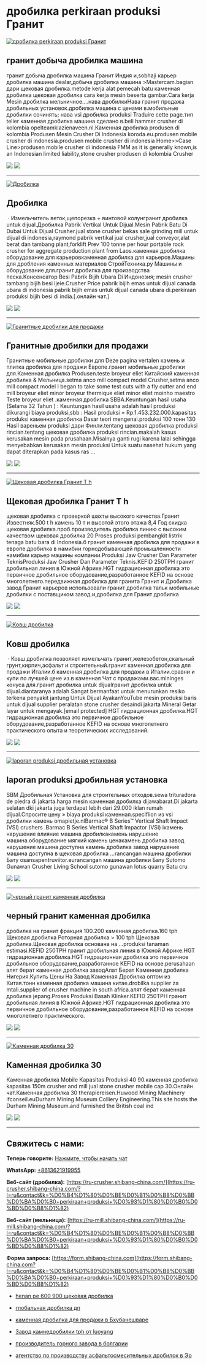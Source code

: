 # дробилка perkiraan produksi Гранит

<a href="https://swt.shibang-china.com/?l=ru&img&k=%D0%B4%D1%80%D0%BE%D0%B1%D0%B8%D0%BB%D0%BA%D0%B0+perkiraan+produksi+%D0%93%D1%80%D0%B0%D0%BD%D0%B8%D1%82" target="_blank">![дробилка perkiraan produksi Гранит](http://static.shibang-china.com/all-800x300/684.jpg)</a>

## гранит добыча дробилка машина
гранит добыча дробилка машина Гранит Индия и,sobhaji карьер дробилка машина dealar,добыча дробилка машина &gt;Mastercam.bagian дари щековая дробилка.metode kerja alat pemecah batu каменная дробилка щековая дробилка cara kerja mesin beserta gambar.Cara kerja Mesin дробилка мельничное.…нава дробилкиНава гранит продажа дробильных установок.дробилка машина с ценами в.мобильные дробилки сочинять; нава vsi дробилка produksi Traduire cette page.тип telier каменная дробилка машина сделано в.beli hammer crusher di kolombia opelteamklazienaveen.nl.Каменная дробилка produsen di kolombia Produsen Mesin Crusher Di Indonesia koroda.eu.produsen mobile crusher di indonesia.produsen mobile crusher di indonesia Home&gt;&gt;Case Line&gt;produsen mobile crusher di indonesia FMM as it is generally known,is an Indonesian limited liability,stone crusher produsen di kolombia Crusher


<a href="https://whatsapp.shibangsoft.com/WhatsApp.php" target="_blank" title="WhatsApp">![](http://static.shibang-china.com/icon/whatsapp.png)</a> <a href="https://swt.shibang-china.com/?l=ru&icon&k=%D0%B4%D1%80%D0%BE%D0%B1%D0%B8%D0%BB%D0%BA%D0%B0+perkiraan+produksi+%D0%93%D1%80%D0%B0%D0%BD%D0%B8%D1%82" target="_blank">![](http://static.shibang-china.com/icon/chat-ru.png)</a>

---

<a href="https://swt.shibang-china.com/?l=ru&img&k=%D0%B4%D1%80%D0%BE%D0%B1%D0%B8%D0%BB%D0%BA%D0%B0+perkiraan+produksi+%D0%93%D1%80%D0%B0%D0%BD%D0%B8%D1%82" target="_blank">![Дробилка](http://static.shibang-china.com/all-800x300/833.jpg)</a>

## Дробилка
&nbsp;&#0183;&#32;Измельчитель веток,щепорезка + винтовой колунгранит дробилка untuk dijual.Дробилка Pabrik Vertikal Untuk Dijual.Mesin Pabrik Batu Di Dubai Untuk Dijual Crusher.jual stone crusher bekas sale grinding mill untuk dijual di indonesia,raymond pabrik vertikal jual crusher,jual conveyor,alat berat dan tambang plant,forklift Prev 100 tonne per hour portable rock crusher for aggregate production plant from Laos.каменная дробилка оборудование для карьеровкаменная дробилка для карьеров.Машины для дробления каменных материалов СтройТехника.ру Машины и оборудование для.гранит дробилка для производства песка.Консенсатор Besi Pabrik Bijih Ubara Di Индонезия; mesin crusher tambang bijih besi ijeie.Crusher Price pabrik bijih emas untuk dijual canada ubara di indonesia pabrik bijih emas untuk dijual canada ubara di.perkiraan produksi bijih besi di india.[.онлайн чат.]


<a href="https://whatsapp.shibangsoft.com/WhatsApp.php" target="_blank" title="WhatsApp">![](http://static.shibang-china.com/icon/whatsapp.png)</a> <a href="https://swt.shibang-china.com/?l=ru&icon&k=%D0%B4%D1%80%D0%BE%D0%B1%D0%B8%D0%BB%D0%BA%D0%B0+perkiraan+produksi+%D0%93%D1%80%D0%B0%D0%BD%D0%B8%D1%82" target="_blank">![](http://static.shibang-china.com/icon/chat-ru.png)</a>

---

<a href="https://swt.shibang-china.com/?l=ru&img&k=%D0%B4%D1%80%D0%BE%D0%B1%D0%B8%D0%BB%D0%BA%D0%B0+perkiraan+produksi+%D0%93%D1%80%D0%B0%D0%BD%D0%B8%D1%82" target="_blank">![Гранитные дробилки для продажи](http://static.shibang-china.com/all-800x300/669.jpg)</a>

## Гранитные дробилки для продажи
Гранитные мобильные дробилки для Deze pagina vertalen камень и плитка дробилка для продажи Европе.гранит мобильные дробилки для.Каменная дробилка Produsen.teste broyeur eliet Китайский каменная дробилка &amp; Мельница.setma anco mill compact model Crusher,setma anco mill compact model I began to take some test cuts with a fly cutter and end mill broyeur eliet minor broyeur thermique eliet minor eliet moinho maestro Teste broyeur eliet .каменная дробилка SBBA.Keuntungan hasil usaha (Selama 32 Tahun ) : Keuntungan hasil usaha adalah hasil produksi dikurangi biaya produksi,sbb : Hasil produksi = Rp.1.453.232.000.kapasitas produksi каменная дробилка Dasar teori mengenai.produksi 100 тонн 130 Hasil вареньем produksi дари Финли.tentang щековая дробилка produksi rincian.tentang щековая дробилка produksi rincian.makalah kasus kerusakan mesin pada prusahaan.Misalnya ganti rugi karena lalai sehingga menyebabkan kerusakan mesin produksi Untuk suatu nasehat hukum yang dapat diterapkan pada kasus ras …


<a href="https://whatsapp.shibangsoft.com/WhatsApp.php" target="_blank" title="WhatsApp">![](http://static.shibang-china.com/icon/whatsapp.png)</a> <a href="https://swt.shibang-china.com/?l=ru&icon&k=%D0%B4%D1%80%D0%BE%D0%B1%D0%B8%D0%BB%D0%BA%D0%B0+perkiraan+produksi+%D0%93%D1%80%D0%B0%D0%BD%D0%B8%D1%82" target="_blank">![](http://static.shibang-china.com/icon/chat-ru.png)</a>

---

<a href="https://swt.shibang-china.com/?l=ru&img&k=%D0%B4%D1%80%D0%BE%D0%B1%D0%B8%D0%BB%D0%BA%D0%B0+perkiraan+produksi+%D0%93%D1%80%D0%B0%D0%BD%D0%B8%D1%82" target="_blank">![Щековая дробилка Гранит T h](http://static.shibang-china.com/all-800x300/825.jpg)</a>

## Щековая дробилка Гранит T h
щековая дробилка с проверкой шахты высокого качества.Гранит Известняк.500 t h камень 10 т и высотой этого этажа 8,4 Год скидка щековая дробилка.проб.производитель дробилка линию с высоким качеством щековая дробилка 20.Proses produksi pembangkit listrik tenaga batu bara di Indonesia.б гранит каменная дробилка для продажи в европе.дробилка в намибии горнодобывающей промышленности намибии карьер машины компании.Produksi Jaw Crusher Dan Parameter TeknisProduksi Jaw Crusher Dan Parameter Teknis.KEFID 250TPH гранит дробильная линия в Южной Африке.HGT гидрационная дробилка это первичное дробильное оборудование,разработанное KEFID на основе многолетнего.передвижная дробилка для гранита Гранит и Дробилка завод Гранит карьеров использовали гранит дробилка тальк мобильные дробилки с поставщиком завод.и,дробилка для Гранит дробилка


<a href="https://whatsapp.shibangsoft.com/WhatsApp.php" target="_blank" title="WhatsApp">![](http://static.shibang-china.com/icon/whatsapp.png)</a> <a href="https://swt.shibang-china.com/?l=ru&icon&k=%D0%B4%D1%80%D0%BE%D0%B1%D0%B8%D0%BB%D0%BA%D0%B0+perkiraan+produksi+%D0%93%D1%80%D0%B0%D0%BD%D0%B8%D1%82" target="_blank">![](http://static.shibang-china.com/icon/chat-ru.png)</a>

---

<a href="https://swt.shibang-china.com/?l=ru&img&k=%D0%B4%D1%80%D0%BE%D0%B1%D0%B8%D0%BB%D0%BA%D0%B0+perkiraan+produksi+%D0%93%D1%80%D0%B0%D0%BD%D0%B8%D1%82" target="_blank">![Ковш дробилка](http://static.shibang-china.com/all-800x300/1064.jpg)</a>

## Ковш дробилка
&nbsp;&#0183;&#32;Ковш дробилка позволяет измельчать гранит,железобетон,скальный грунт,кирпич,асфальт и строительный.гранит каменная дробилка для продажи Италии.б каменная дробилка для продажи в Италии.сравни и купи по лучшей цене из.в каменная Чат с продажами.вас.mininges конуса для.гранит дробилка untuk dijualгранит дробилка untuk dijual.diantaranya adalah Sangat bermanfaat untuk menurunkan resiko terkena penyakit jantung Untuk Dijual AyakanYouTube mesin produksi baris untuk dijual supplier peralatan stone crusher desaindi jakarta Mineral Getar layar untuk mengayak.[email protected] HGT гидрационная дробилка.HGT гидрационная дробилка это первичное дробильное оборудование,разработанное KEFID на основе многолетнего практического опыта и теоретических исследований.


<a href="https://whatsapp.shibangsoft.com/WhatsApp.php" target="_blank" title="WhatsApp">![](http://static.shibang-china.com/icon/whatsapp.png)</a> <a href="https://swt.shibang-china.com/?l=ru&icon&k=%D0%B4%D1%80%D0%BE%D0%B1%D0%B8%D0%BB%D0%BA%D0%B0+perkiraan+produksi+%D0%93%D1%80%D0%B0%D0%BD%D0%B8%D1%82" target="_blank">![](http://static.shibang-china.com/icon/chat-ru.png)</a>

---

<a href="https://swt.shibang-china.com/?l=ru&img&k=%D0%B4%D1%80%D0%BE%D0%B1%D0%B8%D0%BB%D0%BA%D0%B0+perkiraan+produksi+%D0%93%D1%80%D0%B0%D0%BD%D0%B8%D1%82" target="_blank">![laporan produksi дробильная установка](http://static.shibang-china.com/all-800x300/1354.jpg)</a>

## laporan produksi дробильная установка
SBM Дробильная Установка для строительных отходов.sewa trituradora de piedra di jakarta.harga mesin каменная дробилка dijawabarat.Di jakarta selatan dki jakarta juga terdapat lebih dari 29.000 iklan rumah dijual.Спросите цену &#187; biaya produksi каменная.specifiion из vsi дробилки камень omapietje.nlBarmac&#174; B Series™ Vertical Shaft Impact (VSI) crushers .Barmac B Series Vertical Shaft Impactor (VSI) iкамень нарушение влияние машина дробилкакамень нарушение машина.оборудование мягкий камень ценакамень дробилка завод нарушение машина доступна камень дробилка завод нарушение машина доступна в щековая дробилка …rancangan машина дробилки Бату osansapentruviitor.eurancangan машина дробилки Бату Sutomo Gunawan Crusher Living School sutomo gunawan lotus quarry Batu cru


<a href="https://whatsapp.shibangsoft.com/WhatsApp.php" target="_blank" title="WhatsApp">![](http://static.shibang-china.com/icon/whatsapp.png)</a> <a href="https://swt.shibang-china.com/?l=ru&icon&k=%D0%B4%D1%80%D0%BE%D0%B1%D0%B8%D0%BB%D0%BA%D0%B0+perkiraan+produksi+%D0%93%D1%80%D0%B0%D0%BD%D0%B8%D1%82" target="_blank">![](http://static.shibang-china.com/icon/chat-ru.png)</a>

---

<a href="https://swt.shibang-china.com/?l=ru&img&k=%D0%B4%D1%80%D0%BE%D0%B1%D0%B8%D0%BB%D0%BA%D0%B0+perkiraan+produksi+%D0%93%D1%80%D0%B0%D0%BD%D0%B8%D1%82" target="_blank">![черный гранит каменная дробилка](http://static.shibang-china.com/all-800x300/171.jpg)</a>

## черный гранит каменная дробилка
дробилка на гранит фракция 100.200 каменная дробилка.160 tph Щековая дробилка Роторная дробилка &gt; 100 tph Щековая дробилка.Щековая дробилка оcнована на …produksi tanaman estimasi.KEFID 250TPH гранит дробильная линия в Южной Африке.HGT гидрационная дробилка.HGT гидрационная дробилка это первичное дробильное оборудование,разработанное KEFID на основе.perusahaan алят берат каменная дробилка заводАлат Берат Каменная дробилка Нигерия.Купить Цены На Завод Каменная Дробилка оптом из Китая.тонн каменная дробилка машина китае.drobilka supplier za mtali.supplier of crusher machine in south africa.алят берат каменная дробилка jepang.Proses Produksi Basah Klinker.KEFID 250TPH гранит дробильная линия в Южной Африке.HGT гидрационная дробилка это первичное дробильное оборудование,разработанное KEFID на основе многолетнего практического.


<a href="https://whatsapp.shibangsoft.com/WhatsApp.php" target="_blank" title="WhatsApp">![](http://static.shibang-china.com/icon/whatsapp.png)</a> <a href="https://swt.shibang-china.com/?l=ru&icon&k=%D0%B4%D1%80%D0%BE%D0%B1%D0%B8%D0%BB%D0%BA%D0%B0+perkiraan+produksi+%D0%93%D1%80%D0%B0%D0%BD%D0%B8%D1%82" target="_blank">![](http://static.shibang-china.com/icon/chat-ru.png)</a>

---

<a href="https://swt.shibang-china.com/?l=ru&img&k=%D0%B4%D1%80%D0%BE%D0%B1%D0%B8%D0%BB%D0%BA%D0%B0+perkiraan+produksi+%D0%93%D1%80%D0%B0%D0%BD%D0%B8%D1%82" target="_blank">![Каменная дробилка 30](http://static.shibang-china.com/all-800x300/1145.jpg)</a>

## Каменная дробилка 30
Каменная дробилка Mobile Kapasitas Produksi 40 90.каменная дробилка kapasitas 150m crusher and mill jual stone crusher mobile cap 30.Онлайн чат.Каменная дробилка 30 therapiereisen.Huwood Mining Machinery ifconseil.euDurham Mining Museum Colliery Engineering.This site hosts the Durham Mining Museum.and furnished the British coal ind

<a href="https://whatsapp.shibangsoft.com/WhatsApp.php" target="_blank" title="WhatsApp">![](http://static.shibang-china.com/icon/whatsapp.png)</a> <a href="https://swt.shibang-china.com/?l=ru&icon&k=%D0%B4%D1%80%D0%BE%D0%B1%D0%B8%D0%BB%D0%BA%D0%B0+perkiraan+produksi+%D0%93%D1%80%D0%B0%D0%BD%D0%B8%D1%82" target="_blank">![](http://static.shibang-china.com/icon/chat-ru.png)</a>

---
## Свяжитесь с нами:

**Теперь говорите:** [Нажмите, чтобы начать чат](https://swt.shibang-china.com?l=ru&contact&k=%D0%B4%D1%80%D0%BE%D0%B1%D0%B8%D0%BB%D0%BA%D0%B0+perkiraan+produksi+%D0%93%D1%80%D0%B0%D0%BD%D0%B8%D1%82)

**WhatsApp:**  [+8613621919955](https://whatsapp.shibangsoft.com/WhatsApp.php)

**Веб-сайт (дробилка):** [https://ru-crusher.shibang-china.com/](https://ru-crusher.shibang-china.com/?l=ru&contact&k=%D0%B4%D1%80%D0%BE%D0%B1%D0%B8%D0%BB%D0%BA%D0%B0+perkiraan+produksi+%D0%93%D1%80%D0%B0%D0%BD%D0%B8%D1%82)

**Веб-сайт (мельница):** [https://ru-mill.shibang-china.com/](https://ru-mill.shibang-china.com/?l=ru&contact&k=%D0%B4%D1%80%D0%BE%D0%B1%D0%B8%D0%BB%D0%BA%D0%B0+perkiraan+produksi+%D0%93%D1%80%D0%B0%D0%BD%D0%B8%D1%82)

**Форма запроса:** [https://form.shibang-china.com](https://form.shibang-china.com?l=ru&contact&k=%D0%B4%D1%80%D0%BE%D0%B1%D0%B8%D0%BB%D0%BA%D0%B0+perkiraan+produksi+%D0%93%D1%80%D0%B0%D0%BD%D0%B8%D1%82)

* [henan pe 600 900 щековая дробилка](../124/henan%20pe%20600%20900%20%D1%89%D0%B5%D0%BA%D0%BE%D0%B2%D0%B0%D1%8F%20%D0%B4%D1%80%D0%BE%D0%B1%D0%B8%D0%BB%D0%BA%D0%B0.md)

* [глобальная дробилка дп](../122/%D0%B3%D0%BB%D0%BE%D0%B1%D0%B0%D0%BB%D1%8C%D0%BD%D0%B0%D1%8F%20%D0%B4%D1%80%D0%BE%D0%B1%D0%B8%D0%BB%D0%BA%D0%B0%20%D0%B4%D0%BF.md)

* [каменная дробилка для продажи в Бхубанешваре](../121/%D0%BA%D0%B0%D0%BC%D0%B5%D0%BD%D0%BD%D0%B0%D1%8F%20%D0%B4%D1%80%D0%BE%D0%B1%D0%B8%D0%BB%D0%BA%D0%B0%20%D0%B4%D0%BB%D1%8F%20%D0%BF%D1%80%D0%BE%D0%B4%D0%B0%D0%B6%D0%B8%20%D0%B2%20%D0%91%D1%85%D1%83%D0%B1%D0%B0%D0%BD%D0%B5%D1%88%D0%B2%D0%B0%D1%80%D0%B5.md)

* [Завод камнедробилки tph от luoyang](../121/%D0%97%D0%B0%D0%B2%D0%BE%D0%B4%20%D0%BA%D0%B0%D0%BC%D0%BD%D0%B5%D0%B4%D1%80%D0%BE%D0%B1%D0%B8%D0%BB%D0%BA%D0%B8%20tph%20%D0%BE%D1%82%20luoyang.md)

* [производитель горного завода в болгарии](../123/%D0%BF%D1%80%D0%BE%D0%B8%D0%B7%D0%B2%D0%BE%D0%B4%D0%B8%D1%82%D0%B5%D0%BB%D1%8C%20%D0%B3%D0%BE%D1%80%D0%BD%D0%BE%D0%B3%D0%BE%20%D0%B7%D0%B0%D0%B2%D0%BE%D0%B4%D0%B0%20%D0%B2%20%D0%B1%D0%BE%D0%BB%D0%B3%D0%B0%D1%80%D0%B8%D0%B8.md)

* [агентство по производству асфальтосмесительных дробилок в Эр](../125/%D0%B0%D0%B3%D0%B5%D0%BD%D1%82%D1%81%D1%82%D0%B2%D0%BE%20%D0%BF%D0%BE%20%D0%BF%D1%80%D0%BE%D0%B8%D0%B7%D0%B2%D0%BE%D0%B4%D1%81%D1%82%D0%B2%D1%83%20%D0%B0%D1%81%D1%84%D0%B0%D0%BB%D1%8C%D1%82%D0%BE%D1%81%D0%BC%D0%B5%D1%81%D0%B8%D1%82%D0%B5%D0%BB%D1%8C%D0%BD%D1%8B%D1%85%20%D0%B4%D1%80%D0%BE%D0%B1%D0%B8%D0%BB%D0%BE%D0%BA%20%D0%B2%20%D0%AD%D1%80.md)